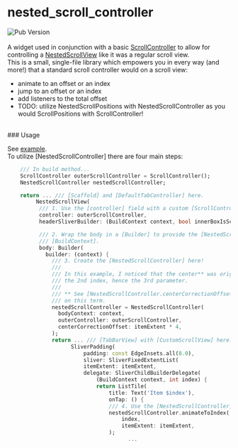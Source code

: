 # nested_scroll_controller
![Pub Version](https://img.shields.io/pub/v/nested_scroll_controller)
<br><br>
A widget used in conjunction with a basic [ScrollController](https://api.flutter.dev/flutter/widgets/ScrollController-class.html) to allow for controlling a [NestedScrollView](https://api.flutter.dev/flutter/widgets/NestedScrollView-class.html) like it was a regular scroll view. <br>
This is a small, single-file library which empowers you in every way (and more!) that a standard scroll controller would on a scroll view:
- animate to an offset or an index
- jump to an offset or an index
- add listeners to the total offset
- TODO: utilize NestedScrollPositions with NestedScrollController as you would ScrollPositions with ScrollController!
<br>
### Usage

See [example](example/lib/main.dart).
<br>
To utilize [NestedScrollController] there are four main steps:
```dart
    /// In build method...
    ScrollController outerScrollController = ScrollController();
    NestedScrollController nestedScrollController;

    return ... /// [Scaffold] and [DefaultTabController] here.
         NestedScrollView(
          /// 1. Use the [controller] field with a custom [ScrollController].
          controller: outerScrollController,
          headerSliverBuilder: (BuildContext context, bool innerBoxIsScrolled) { ... },

          /// 2. Wrap the body in a [Builder] to provide the [NestedScrollView.body]
          /// [BuildContext].
          body: Builder(
            builder: (context) {
              /// 3. Create the [NestedScrollController] here!
              ///
              /// In this example, I noticed that the center** was originally around
              /// the 2nd index, hence the 3rd parameter.
              ///
              /// ** See [NestedScrollController.centerCorrectionOffset] for more information
              /// on this term.
              nestedScrollController = NestedScrollController(
                bodyContext: context,
                outerController: outerScrollController,
                centerCorrectionOffset: itemExtent * 4,
              );
              return ... /// [TabBarView] with [CustomScrollView] here.
                    SliverPadding(
                        padding: const EdgeInsets.all(8.0),
                        sliver: SliverFixedExtentList(
                        itemExtent: itemExtent,
                        delegate: SliverChildBuilderDelegate(
                            (BuildContext context, int index) {
                            return ListTile(
                                title: Text('Item $index'),
                                onTap: () {
                                /// 4. Use the [NestedScrollController]!
                                nestedScrollController.animateToIndex(
                                    index,
                                    itemExtent: itemExtent,
                                );
                                      ...
```
